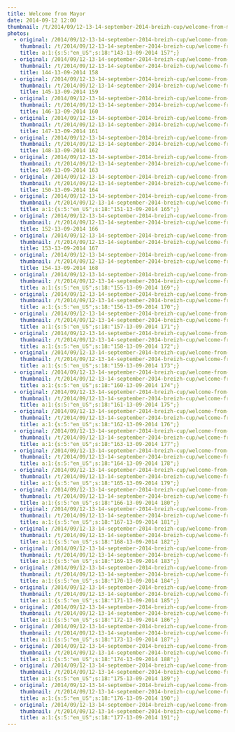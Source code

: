 ```yaml
---
title: Welcome from Mayor
date: 2014-09-12 12:00
thumbnail: /t/2014/09/12-13-14-september-2014-breizh-cup/welcome-from-mayor/143-13-09-2014-157.jpg
photos:
  - original: /2014/09/12-13-14-september-2014-breizh-cup/welcome-from-mayor/143-13-09-2014-157.jpg
    thumbnail: /t/2014/09/12-13-14-september-2014-breizh-cup/welcome-from-mayor/143-13-09-2014-157.jpg
    title: a:1:{s:5:"en_US";s:18:"143-13-09-2014 157";}
  - original: /2014/09/12-13-14-september-2014-breizh-cup/welcome-from-mayor/144-13-09-2014-158.jpg
    thumbnail: /t/2014/09/12-13-14-september-2014-breizh-cup/welcome-from-mayor/144-13-09-2014-158.jpg
    title: 144-13-09-2014 158
  - original: /2014/09/12-13-14-september-2014-breizh-cup/welcome-from-mayor/145-13-09-2014-159.jpg
    thumbnail: /t/2014/09/12-13-14-september-2014-breizh-cup/welcome-from-mayor/145-13-09-2014-159.jpg
    title: 145-13-09-2014 159
  - original: /2014/09/12-13-14-september-2014-breizh-cup/welcome-from-mayor/146-13-09-2014-160.jpg
    thumbnail: /t/2014/09/12-13-14-september-2014-breizh-cup/welcome-from-mayor/146-13-09-2014-160.jpg
    title: 146-13-09-2014 160
  - original: /2014/09/12-13-14-september-2014-breizh-cup/welcome-from-mayor/147-13-09-2014-161.jpg
    thumbnail: /t/2014/09/12-13-14-september-2014-breizh-cup/welcome-from-mayor/147-13-09-2014-161.jpg
    title: 147-13-09-2014 161
  - original: /2014/09/12-13-14-september-2014-breizh-cup/welcome-from-mayor/148-13-09-2014-162.jpg
    thumbnail: /t/2014/09/12-13-14-september-2014-breizh-cup/welcome-from-mayor/148-13-09-2014-162.jpg
    title: 148-13-09-2014 162
  - original: /2014/09/12-13-14-september-2014-breizh-cup/welcome-from-mayor/149-13-09-2014-163.jpg
    thumbnail: /t/2014/09/12-13-14-september-2014-breizh-cup/welcome-from-mayor/149-13-09-2014-163.jpg
    title: 149-13-09-2014 163
  - original: /2014/09/12-13-14-september-2014-breizh-cup/welcome-from-mayor/150-13-09-2014-164.jpg
    thumbnail: /t/2014/09/12-13-14-september-2014-breizh-cup/welcome-from-mayor/150-13-09-2014-164.jpg
    title: 150-13-09-2014 164
  - original: /2014/09/12-13-14-september-2014-breizh-cup/welcome-from-mayor/151-13-09-2014-165.jpg
    thumbnail: /t/2014/09/12-13-14-september-2014-breizh-cup/welcome-from-mayor/151-13-09-2014-165.jpg
    title: a:1:{s:5:"en_US";s:18:"151-13-09-2014 165";}
  - original: /2014/09/12-13-14-september-2014-breizh-cup/welcome-from-mayor/152-13-09-2014-166.jpg
    thumbnail: /t/2014/09/12-13-14-september-2014-breizh-cup/welcome-from-mayor/152-13-09-2014-166.jpg
    title: 152-13-09-2014 166
  - original: /2014/09/12-13-14-september-2014-breizh-cup/welcome-from-mayor/153-13-09-2014-167.jpg
    thumbnail: /t/2014/09/12-13-14-september-2014-breizh-cup/welcome-from-mayor/153-13-09-2014-167.jpg
    title: 153-13-09-2014 167
  - original: /2014/09/12-13-14-september-2014-breizh-cup/welcome-from-mayor/154-13-09-2014-168.jpg
    thumbnail: /t/2014/09/12-13-14-september-2014-breizh-cup/welcome-from-mayor/154-13-09-2014-168.jpg
    title: 154-13-09-2014 168
  - original: /2014/09/12-13-14-september-2014-breizh-cup/welcome-from-mayor/155-13-09-2014-169.jpg
    thumbnail: /t/2014/09/12-13-14-september-2014-breizh-cup/welcome-from-mayor/155-13-09-2014-169.jpg
    title: a:1:{s:5:"en_US";s:18:"155-13-09-2014 169";}
  - original: /2014/09/12-13-14-september-2014-breizh-cup/welcome-from-mayor/156-13-09-2014-170.jpg
    thumbnail: /t/2014/09/12-13-14-september-2014-breizh-cup/welcome-from-mayor/156-13-09-2014-170.jpg
    title: a:1:{s:5:"en_US";s:18:"156-13-09-2014 170";}
  - original: /2014/09/12-13-14-september-2014-breizh-cup/welcome-from-mayor/157-13-09-2014-171.jpg
    thumbnail: /t/2014/09/12-13-14-september-2014-breizh-cup/welcome-from-mayor/157-13-09-2014-171.jpg
    title: a:1:{s:5:"en_US";s:18:"157-13-09-2014 171";}
  - original: /2014/09/12-13-14-september-2014-breizh-cup/welcome-from-mayor/158-13-09-2014-172.jpg
    thumbnail: /t/2014/09/12-13-14-september-2014-breizh-cup/welcome-from-mayor/158-13-09-2014-172.jpg
    title: a:1:{s:5:"en_US";s:18:"158-13-09-2014 172";}
  - original: /2014/09/12-13-14-september-2014-breizh-cup/welcome-from-mayor/159-13-09-2014-173.jpg
    thumbnail: /t/2014/09/12-13-14-september-2014-breizh-cup/welcome-from-mayor/159-13-09-2014-173.jpg
    title: a:1:{s:5:"en_US";s:18:"159-13-09-2014 173";}
  - original: /2014/09/12-13-14-september-2014-breizh-cup/welcome-from-mayor/160-13-09-2014-174.jpg
    thumbnail: /t/2014/09/12-13-14-september-2014-breizh-cup/welcome-from-mayor/160-13-09-2014-174.jpg
    title: a:1:{s:5:"en_US";s:18:"160-13-09-2014 174";}
  - original: /2014/09/12-13-14-september-2014-breizh-cup/welcome-from-mayor/161-13-09-2014-175.jpg
    thumbnail: /t/2014/09/12-13-14-september-2014-breizh-cup/welcome-from-mayor/161-13-09-2014-175.jpg
    title: a:1:{s:5:"en_US";s:18:"161-13-09-2014 175";}
  - original: /2014/09/12-13-14-september-2014-breizh-cup/welcome-from-mayor/162-13-09-2014-176.jpg
    thumbnail: /t/2014/09/12-13-14-september-2014-breizh-cup/welcome-from-mayor/162-13-09-2014-176.jpg
    title: a:1:{s:5:"en_US";s:18:"162-13-09-2014 176";}
  - original: /2014/09/12-13-14-september-2014-breizh-cup/welcome-from-mayor/163-13-09-2014-177.jpg
    thumbnail: /t/2014/09/12-13-14-september-2014-breizh-cup/welcome-from-mayor/163-13-09-2014-177.jpg
    title: a:1:{s:5:"en_US";s:18:"163-13-09-2014 177";}
  - original: /2014/09/12-13-14-september-2014-breizh-cup/welcome-from-mayor/164-13-09-2014-178.jpg
    thumbnail: /t/2014/09/12-13-14-september-2014-breizh-cup/welcome-from-mayor/164-13-09-2014-178.jpg
    title: a:1:{s:5:"en_US";s:18:"164-13-09-2014 178";}
  - original: /2014/09/12-13-14-september-2014-breizh-cup/welcome-from-mayor/165-13-09-2014-179.jpg
    thumbnail: /t/2014/09/12-13-14-september-2014-breizh-cup/welcome-from-mayor/165-13-09-2014-179.jpg
    title: a:1:{s:5:"en_US";s:18:"165-13-09-2014 179";}
  - original: /2014/09/12-13-14-september-2014-breizh-cup/welcome-from-mayor/166-13-09-2014-180.jpg
    thumbnail: /t/2014/09/12-13-14-september-2014-breizh-cup/welcome-from-mayor/166-13-09-2014-180.jpg
    title: a:1:{s:5:"en_US";s:18:"166-13-09-2014 180";}
  - original: /2014/09/12-13-14-september-2014-breizh-cup/welcome-from-mayor/167-13-09-2014-181.jpg
    thumbnail: /t/2014/09/12-13-14-september-2014-breizh-cup/welcome-from-mayor/167-13-09-2014-181.jpg
    title: a:1:{s:5:"en_US";s:18:"167-13-09-2014 181";}
  - original: /2014/09/12-13-14-september-2014-breizh-cup/welcome-from-mayor/168-13-09-2014-182.jpg
    thumbnail: /t/2014/09/12-13-14-september-2014-breizh-cup/welcome-from-mayor/168-13-09-2014-182.jpg
    title: a:1:{s:5:"en_US";s:18:"168-13-09-2014 182";}
  - original: /2014/09/12-13-14-september-2014-breizh-cup/welcome-from-mayor/169-13-09-2014-183.jpg
    thumbnail: /t/2014/09/12-13-14-september-2014-breizh-cup/welcome-from-mayor/169-13-09-2014-183.jpg
    title: a:1:{s:5:"en_US";s:18:"169-13-09-2014 183";}
  - original: /2014/09/12-13-14-september-2014-breizh-cup/welcome-from-mayor/170-13-09-2014-184.jpg
    thumbnail: /t/2014/09/12-13-14-september-2014-breizh-cup/welcome-from-mayor/170-13-09-2014-184.jpg
    title: a:1:{s:5:"en_US";s:18:"170-13-09-2014 184";}
  - original: /2014/09/12-13-14-september-2014-breizh-cup/welcome-from-mayor/171-13-09-2014-185.jpg
    thumbnail: /t/2014/09/12-13-14-september-2014-breizh-cup/welcome-from-mayor/171-13-09-2014-185.jpg
    title: a:1:{s:5:"en_US";s:18:"171-13-09-2014 185";}
  - original: /2014/09/12-13-14-september-2014-breizh-cup/welcome-from-mayor/172-13-09-2014-186.jpg
    thumbnail: /t/2014/09/12-13-14-september-2014-breizh-cup/welcome-from-mayor/172-13-09-2014-186.jpg
    title: a:1:{s:5:"en_US";s:18:"172-13-09-2014 186";}
  - original: /2014/09/12-13-14-september-2014-breizh-cup/welcome-from-mayor/173-13-09-2014-187.jpg
    thumbnail: /t/2014/09/12-13-14-september-2014-breizh-cup/welcome-from-mayor/173-13-09-2014-187.jpg
    title: a:1:{s:5:"en_US";s:18:"173-13-09-2014 187";}
  - original: /2014/09/12-13-14-september-2014-breizh-cup/welcome-from-mayor/174-13-09-2014-188.jpg
    thumbnail: /t/2014/09/12-13-14-september-2014-breizh-cup/welcome-from-mayor/174-13-09-2014-188.jpg
    title: a:1:{s:5:"en_US";s:18:"174-13-09-2014 188";}
  - original: /2014/09/12-13-14-september-2014-breizh-cup/welcome-from-mayor/175-13-09-2014-189.jpg
    thumbnail: /t/2014/09/12-13-14-september-2014-breizh-cup/welcome-from-mayor/175-13-09-2014-189.jpg
    title: a:1:{s:5:"en_US";s:18:"175-13-09-2014 189";}
  - original: /2014/09/12-13-14-september-2014-breizh-cup/welcome-from-mayor/176-13-09-2014-190.jpg
    thumbnail: /t/2014/09/12-13-14-september-2014-breizh-cup/welcome-from-mayor/176-13-09-2014-190.jpg
    title: a:1:{s:5:"en_US";s:18:"176-13-09-2014 190";}
  - original: /2014/09/12-13-14-september-2014-breizh-cup/welcome-from-mayor/177-13-09-2014-191.jpg
    thumbnail: /t/2014/09/12-13-14-september-2014-breizh-cup/welcome-from-mayor/177-13-09-2014-191.jpg
    title: a:1:{s:5:"en_US";s:18:"177-13-09-2014 191";}
---
```

